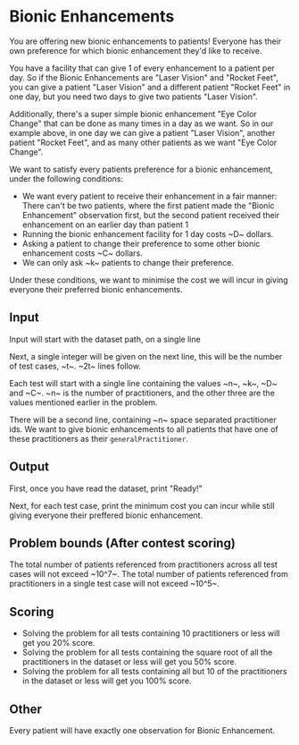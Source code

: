 # Bionic Enhancements

You are offering new bionic enhancements to patients!
Everyone has their own preference for which bionic enhancement they'd like to receive.

You have a facility that can give 1 of every enhancement to a patient per day. So if the Bionic Enhancements are "Laser Vision" and "Rocket Feet", you can give a patient "Laser Vision" and a different patient "Rocket Feet" in one day, but you need two days to give two patients "Laser Vision".

Additionally, there's a super simple bionic enhancement "Eye Color Change" that can be done as many times in a day as we want. So in our example above, in one day we can give a patient "Laser Vision", another patient "Rocket Feet", and as many other patients as we want "Eye Color Change".

We want to satisfy every patients preference for a bionic enhancement, under the following conditions:

* We want every patient to receive their enhancement in a fair manner: There can't be two patients, where the first patient made the "Bionic Enhancement" observation first, but the second patient received their enhancement on an earlier day than patient 1
* Running the bionic enhancement facility for 1 day costs ~D~ dollars.
* Asking a patient to change their preference to some other bionic enhancement costs ~C~ dollars.
* We can only ask ~k~ patients to change their preference.

Under these conditions, we want to minimise the cost we will incur in giving everyone their preferred bionic enhancements.

## Input

Input will start with the dataset path, on a single line

Next, a single integer will be given on the next line, this will be the number of test cases, ~t~. ~2t~ lines follow.

Each test will start with a single line containing the values ~n~, ~k~, ~D~ and ~C~. ~n~ is the number of practitioners, and the other three are the values mentioned earlier in the problem.

There will be a second line, containing ~n~ space separated practitioner ids. We want to give bionic enhancements to all patients that have one of these practitioners as their `generalPractitioner`.

## Output

First, once you have read the dataset, print "Ready!"

Next, for each test case, print the minimum cost you can incur while still giving everyone their preffered bionic enhancement.

## Problem bounds (After contest scoring)

The total number of patients referenced from practitioners across all test cases will not exceed ~10^7~.
The total number of patients referenced from practitioners in a single test case will not exceed ~10^5~.

## Scoring

* Solving the problem for all tests containing 10 practitioners or less will get you 20% score.
* Solving the problem for all tests containing the square root of all the practitioners in the dataset or less will get you 50% score.
* Solving the problem for all tests containing all but 10 of the practitioners in the dataset or less will get you 100% score.

## Other

Every patient will have exactly one observation for Bionic Enhancement.

